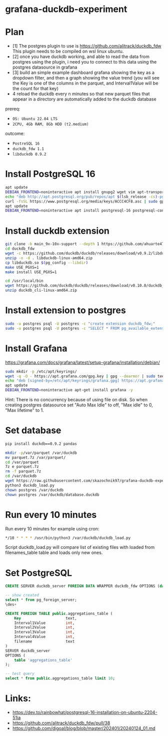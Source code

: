 # grafana-duckdb-experiment

# Plan
- [1] The postgres plugin to use is https://github.com/alitrack/duckdb_fdw This plugin needs to be compiled on wsl linux ubuntu.
- [2] once you have duckdb working, and able to read the data from postgres using the plugin, i need you to connect to this data using the postgres datasource in grafana
- [3] build an simple example dashboard grafana showing the key as a dropdown filter, and then a graph showing the value trend (you will see the Key is one of the columns in the parquet, and Interval1Value will be the count for that key)
- 4 reload the duckdb every n minutes so that new parquet files that appear in a directory are automatically added to the duckdb database

prereq:
- `OS: Ubuntu 22.04 LTS`
- `2CPU, 4Gb RAM, 8Gb HDD (t2.medium)`

outcome:
- `PostreSQL 16`
- `duckdb_fdw 1.1`
- `libduckdb 0.9.2`

# Install PostgreSQL 16
```bash
apt update
DEBIAN_FRONTEND=noninteractive apt install gnupg2 wget vim apt-transport-https software-properties-common git clang build-essential unzip p7zip-full python3-pip -y
echo "deb http://apt.postgresql.org/pub/repos/apt $(lsb_release -cs)-pgdg main" > /etc/apt/sources.list.d/pgdg.list
curl -fsSL https://www.postgresql.org/media/keys/ACCC4CF8.asc | sudo gpg --dearmor -o /etc/apt/trusted.gpg.d/postgresql.gpg
apt update
DEBIAN_FRONTEND=noninteractive apt install postgresql-16 postgresql-contrib-16 postgresql-server-dev-16 -y
```

# Install duckdb extension
```bash
git clone -b main_9x-10x-support --depth 1 https://github.com/ahuarte47/duckdb_fdw
cd duckdb_fdw
wget -c https://github.com/duckdb/duckdb/releases/download/v0.9.2/libduckdb-linux-amd64.zip
unzip -o -d . libduckdb-linux-amd64.zip
cp libduckdb.so $(pg_config --libdir)
make USE_PGXS=1
make install USE_PGXS=1
```

```bash
cd /usr/local/bin
wget https://github.com/duckdb/duckdb/releases/download/v0.10.0/duckdb_cli-linux-amd64.zip
unzip duckdb_cli-linux-amd64.zip
```

# Install extension to postgres
```bash
sudo -u postgres psql -U postgres -c "create extension duckdb_fdw;"
sudo -u postgres psql -U postgres -c "SELECT * FROM pg_available_extensions where name='duckdb_fdw';"
```

# Install Grafana
https://grafana.com/docs/grafana/latest/setup-grafana/installation/debian/
```bash
sudo mkdir -p /etc/apt/keyrings/
wget -q -O - https://apt.grafana.com/gpg.key | gpg --dearmor | sudo tee /etc/apt/keyrings/grafana.gpg > /dev/null
echo "deb [signed-by=/etc/apt/keyrings/grafana.gpg] https://apt.grafana.com stable main" | sudo tee -a /etc/apt/sources.list.d/grafana.list
apt update
DEBIAN_FRONTEND=noninteractive apt-get install grafana -y
```

Hint: There is no concurrency because of using file on disk. So when creating postgres datasource set "Auto Max Idle" to off, "Max idle" to 0, "Max lifetime" to 1.

# Set database
```bash
pip install duckdb==0.9.2 pandas

mkdir -p/var/parquet /var/duckdb
mv parquet.7z /var/parquet/
cd /var/parquet
7z e parquet.7z
rm -f parquet.7z
cd /var/duckdb
wget https://raw.githubusercontent.com/skazochnik97/grafana-duckdb-experiment/main/duckdb_load.py
python3 duckdb_load.py
chown postgres /var/duckdb
chown postgres /var/duckdb/database.duckdb
```

# Run every 10 minutes
Run every 10 minutes for example using cron:

```bash
*/10 * * * * /usr/bin/python3 /var/duckdb/duckdb_load.py
```

Script duckdb_load.py will compare list of existing files with loaded from filenames_table table and loads only new ones.

# Set PostgreSQL
```sql
CREATE SERVER duckdb_server FOREIGN DATA WRAPPER duckdb_fdw OPTIONS (database '/var/duckdb/database.duckdb', read_only 'true', keep_connections 'off');

-- show created
select * from pg_foreign_server;
\des+

CREATE FOREIGN TABLE public.aggregations_table (
    Key                    text,
    Interval1Value         int,
    Interval2Value         int,
    Interval3Value         int,
    Interval4Value         int,
    filename               text
)
SERVER duckdb_server
OPTIONS (
    table 'aggregations_table'
);

-- test query
select * from public.aggregations_table limit 10;

```


# Links:
- https://dev.to/rainbowhat/postgresql-16-installation-on-ubuntu-2204-51ia
- https://github.com/alitrack/duckdb_fdw/pull/38
- https://github.com/digoal/blog/blob/master/202401/20240124_01.md
